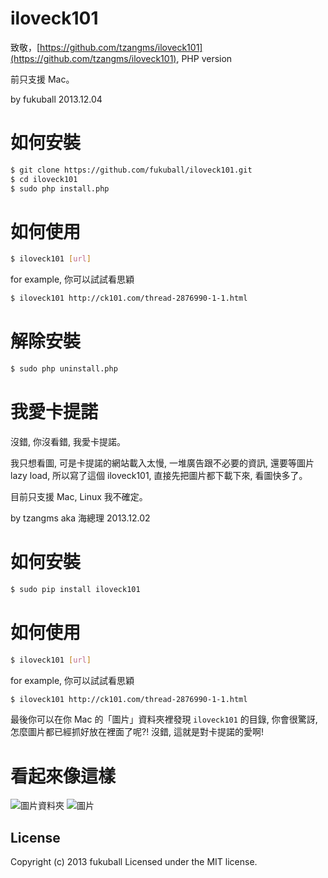 # iloveck101

致敬，[https://github.com/tzangms/iloveck101](https://github.com/tzangms/iloveck101), PHP version

前只支援 Mac。

by fukuball 2013.12.04

如何安裝
==========

```bash
$ git clone https://github.com/fukuball/iloveck101.git
$ cd iloveck101
$ sudo php install.php
```


如何使用
===========

```bash
$ iloveck101 [url]
```

for example, 你可以試試看思穎

```bash
$ iloveck101 http://ck101.com/thread-2876990-1-1.html
```

解除安裝
==========

```bash
$ sudo php uninstall.php
```

我愛卡提諾
==========

沒錯, 你沒看錯, 我愛卡提諾。

我只想看圖, 可是卡提諾的網站載入太慢, 一堆廣告跟不必要的資訊, 還要等圖片 lazy load, 所以寫了這個 iloveck101, 直接先把圖片都下載下來, 看圖快多了。

目前只支援 Mac, Linux 我不確定。

by tzangms aka 海總理 2013.12.02



如何安裝
==========

```bash
$ sudo pip install iloveck101
```


如何使用
===========

```bash
$ iloveck101 [url]

```

for example, 你可以試試看思穎

```bash
$ iloveck101 http://ck101.com/thread-2876990-1-1.html
```

最後你可以在你 Mac 的「圖片」資料夾裡發現 `iloveck101` 的目錄, 你會很驚訝, 怎麼圖片都已經抓好放在裡面了呢?! 
沒錯, 這就是對卡提諾的愛啊!


看起來像這樣
==============

![圖片資料夾](https://raw.github.com/tzangms/iloveck101/master/docs/images1.png) 
![圖片](https://raw.github.com/tzangms/iloveck101/master/docs/images2.png) 

## License
Copyright (c) 2013 fukuball
Licensed under the MIT license.